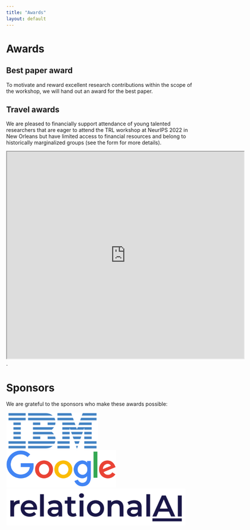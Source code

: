 ```yaml
---
title: "Awards"
layout: default
---
```


# Awards

## Best paper award

To motivate and reward excellent research contributions within the scope of the workshop, we will hand out an award for the best paper.

## Travel awards

We are pleased to financially support attendance of young talented researchers that are eager to attend the TRL workshop at NeurIPS 2022 in New Orleans but have limited access to financial resources and belong to historically marginalized groups (see the form for more details).

<iframe src="https://docs.google.com/forms/d/e/1FAIpQLSexmHcGx8XU7Ilas_MpLV4QF5rWLw5LIWLMnlXZCn-VhEpEoQ/viewform?embedded=true" width="640" height="560"></iframe>.

# Sponsors
We are grateful to the sponsors who make these awards possible:

<a href="https://ibm.com" target="blank"><img src="assets/ibm-logo-small.svg" height="100"/></a>
<a href="https://google.com" target="blank"><img src="assets/google-logo.png" height="100"/></a>
<a href="https://relational.ai" target="blank"><img src="assets/relationalai-logo.png" height="100"/></a>
<br>
<br>
